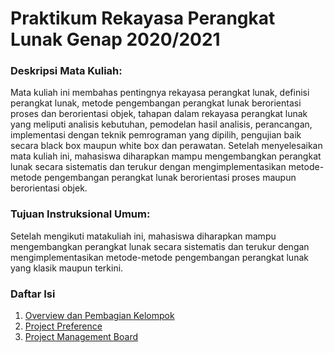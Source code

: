 # Praktikum Rekayasa Perangkat Lunak Genap 2020/2021

### Deskripsi Mata Kuliah: 
Mata kuliah ini membahas pentingnya rekayasa perangkat lunak, definisi perangkat lunak, metode pengembangan perangkat lunak berorientasi proses dan berorientasi objek, tahapan dalam rekayasa perangkat lunak yang meliputi analisis kebutuhan, pemodelan hasil analisis, perancangan, implementasi dengan teknik pemrograman yang dipilih, pengujian baik secara black box maupun white box dan perawatan. Setelah menyelesaikan mata kuliah ini, mahasiswa diharapkan mampu mengembangkan perangkat lunak secara sistematis dan terukur dengan mengimplementasikan metode-metode pengembangan perangkat lunak berorientasi proses maupun berorientasi objek.

### Tujuan Instruksional Umum: 
Setelah mengikuti matakuliah ini, mahasiswa diharapkan mampu mengembangkan perangkat lunak secara sistematis dan terukur dengan mengimplementasikan metode-metode pengembangan perangkat lunak yang klasik maupun terkini.

### Daftar Isi
1. [Overview dan Pembagian Kelompok]()
2. [Project Preference]()
3. [Project Management Board]()
